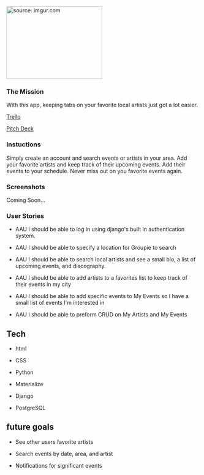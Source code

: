 

<img src="https://i.imgur.com/TCLArPG.png" title="source: imgur.com" width="250" height="190"/>

### The Mission
With this app, keeping tabs on your favorite local artists just got a lot easier.

<a href="https://trello.com/b/5bd4Wjhi/sei-unit-3">Trello</a>

<a href="https://docs.google.com/presentation/d/1rX2UsgPlWbdwC6bApwqBDTm4tiYba6nc6R2dcXu1leY/edit?usp=sharing">Pitch Deck</a>

### Instuctions
Simply create an account and search events or artists in your area. Add your favorite artists and keep track of their upcoming events. Add their events to your schedule. Never miss out on you favorite events again.

### Screenshots

Coming Soon...

### User Stories
* AAU I should be able to log in using django's built in authentication system.

* AAU I should be able to specify a location for Groupie to search

* AAU I should be able to search local artists and see a small bio, a list of upcoming events, and discography.

* AAU I should be able to add artists to a favorites list to keep track of their events in my city

* AAU I should be able to add specific events to My Events so I have a small list of events I'm interested in

* AAU I should be able to preform CRUD on My Artists and My Events

## Tech

* html
 
* CSS

* Python

* Materialize

* Django

* PostgreSQL

## future goals

* See other users favorite artists

* Search events by date, area, and artist

* Notifications for significant events
